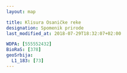 ```yaml
---
layout: map

title: Klisura Osaničke reke
designation: Spomenik prirode
last_modified_at: 2018-07-29T18:32:07+02:00

WDPA: [555552432]
BioRaS: [378]
geoSrbija:
  L1_183: [73]
---
```

